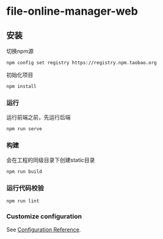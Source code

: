 # file-online-manager-web

## 安装
切换npm源
```
npm config set registry https://registry.npm.taobao.org
```
初始化项目
```
npm install
```

### 运行
运行前端之前，先运行后端
```
npm run serve
```

### 构建
会在工程的同级目录下创建static目录
```
npm run build
```

### 运行代码校验
```
npm run lint
```

### Customize configuration
See [Configuration Reference](https://cli.vuejs.org/config/).
